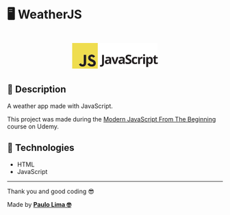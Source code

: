# 🖥️ WeatherJS

<h1 align="center">
  <img src=".github/logo.png" width="200px" />
</h1>

## 🔎️ Description
A weather app made with JavaScript.

This project was made during the <a href="https://www.udemy.com/course/modern-javascript-from-the-beginning/">Modern JavaScript From The Beginning</a> course on Udemy.

## 🚀️ Technologies

- HTML
- JavaScript
 
---

Thank you and good coding 😎️

Made by **<a href="https://paulophlp.github.io/portfolio/" target="__blank">Paulo Lima 🤓️</a>**